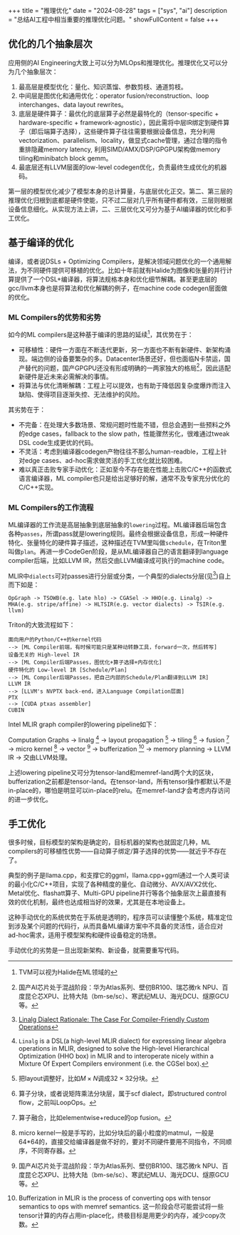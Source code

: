 +++
title = "推理优化"
date = "2024-08-28"
tags = ["sys", "ai"]
description = "总结AI工程中相当重要的推理优化问题。"
showFullContent = false
+++

## 优化的几个抽象层次
应用侧的AI Engineering大致上可以分为MLOps和推理优化。推理优化又可以分为几个抽象层次：
1. 最高层是模型优化：量化、知识蒸馏、参数剪枝、通道剪枝。
2. 中间层是图优化和通用优化：operator fusion/reconstruction、loop interchanges、data layout rewrites。
3. 底层是硬件算子：最优化的底层算子必然是最特化的（tensor-specific + hardware-specific + framework-agnostic），因此需将中层IR绑定到硬件算子（即后端算子选择），这些硬件算子往往需要根据设备信息，充分利用vectorization、parallelism、locality，做显式cache管理，通过合理的指令重排隐藏memory latency, 利用SIMD/AMX/DSP/GPGPU架构做memory tiling和minibatch block gemm。
4. 最底层还有LLVM层面的low-level codegen优化，负责最终生成优化的机器码。

第一层的模型优化减少了模型本身的总计算量，与底层优化正交。第二、第三层的推理优化归根到底都是硬件使能，只不过二层对几乎所有硬件都有效，三层则根据设备信息细化。从实现方法上讲，二、三层优化又可分为基于AI编译器的优化和手工优化。

## 基于编译的优化
编译，或者说DSLs + Optimizing Compilers，是解决领域问题优化的一个通用解法，为不同硬件提供可移植的优化。比如十年前就有Halide为图像和张量的并行计算提供了一个DSL+编译器，将算法规格本身和优化细节解耦。甚至更底层的gcc/llvm本身也是将算法和优化解耦的例子，在machine code codegen层面做的优化。

### ML Compilers的优势和劣势
如今的ML compilers是这种基于编译的思路的延续[^2]，其优势在于：
- 可移植性：硬件一方面在不断迭代更新，另一方面也不断有新硬件、新架构涌现。端边侧的设备要繁杂的多。Datacenter场景还好，但也面临N卡禁运，国产替代的问题，国产GPGPU还没有形成明确的一两家独大的格局[^10]，因此适配新硬件是近未来必需解决的事情。
- 将算法与优化清晰解耦：工程上可以提效，也有助于降低因复杂度爆炸而注入缺陷、使得项目逐渐失控、无法维护的风险。

其劣势在于：
- 不完备：在处理大多数场景、常规问题时性能不错，但总会遇到一些预料之外的edge cases，fallback to the slow path，性能骤然劣化，很难通过tweak DSL code生成更优的代码。
- 不灵活：考虑到编译器codegen产物往往不那么human-readble，工程上针对edge cases、ad-hoc需求做灵活的手工优化就比较困难。
- 难以真正击败专家手动优化：正如至今不存在能在性能上击败C/C++的函数式语言编译器，ML compiler也只是给出足够好的解，通常不及专家充分优化的C/C++实现。

### ML Compilers的工作流程
ML编译器的工作流是高层抽象到底层抽象的``lowering``过程。ML编译器后端包含各种``passes``，所谓pass就是lowering规则。最终会根据设备信息，形成一种硬件特化、张量特化的硬件算子描述，这种描述在TVM里叫做``schedule``，在Triton里叫做``plan``。再进一步CodeGen阶段，是从ML编译器自己的语言翻译到language compiler后端，比如LLVM IR，然后交由LLVM编译成可执行的machine code。

MLIR中``dialects``可对passes进行分层或分类，一个典型的dialects分层(见[^1])自上而下如是：
```
OpGraph -> TSOWB(e.g. late hlo) -> CGASel -> HHO(e.g. Linalg) -> MHA(e.g. stripe/affine) -> HLTSIR(e.g. vector dialects) -> TSIR(e.g. llvm)
```

Triton的大致流程如下：
```
面向用户的Python/C++的kernel代码
--> [ML Compiler前端，有时候可能只是某种动转静工具，forward一次，然后转写]
设备无关的 High-level IR
--> [ML Compiler后端Passes，图优化+算子选择+内存优化]
硬件特化的 Low-level IR [Schedule/Plan]
--> [ML Compiler后端Passes，把自己内部的Schedule/Plan翻译到LLVM IR]
LLVM IR 
--> [LLVM's NVPTX back-end，进入Language Compilation层面]
PTX
--> [CUDA ptxas assembler]
CUBIN
```

Intel MLIR graph compiler的lowering pipeline如下：

Computation Graphs -> linalg [^4] -> layout propagation [^7] -> tiling [^3] -> fusion [^8] -> micro kernel [^9] -> vector [^10] -> bufferization [^12] -> memory planning -> LLVM IR -> 交由LLVM处理。

上述lowering pipeline又可分为tensor-land和memref-land两个大的区块，bufferization之前都是tensor-land。在tensor-land，所有tensor操作都默认不是in-place的，哪怕是明显可以in-place的relu。在memref-land才会考虑内存访问的进一步优化。

## 手工优化
很多时候，目标模型的架构是确定的，目标机器的架构也就固定几种，ML compilers的可移植性优势——自动算子绑定/算子选择的优势——就近乎不存在了。

典型的例子是llama.cpp，和支撑它的ggml，llama.cpp+ggml通过一个人类可读的最小化C/C++项目，实现了各种精度的量化、自动微分、AVX/AVX2优化、Metal优化、flashatt算子、Multi-GPU pipeline并行等各个抽象层次上最直接有效的优化机制，最终也达成相当好的效果，尤其是在本地设备上。

这种手动优化的系统优势在于系统是透明的，程序员可以读懂整个系统，精准定位到涉及某个问题的代码行，从而具备ML编译方案中不具备的灵活性，适合应对ad-hoc需求，适用于模型架构和硬件设备稳定的场景。

手动优化的劣势是一旦出现新架构、新设备，就需要重写代码。


[^1]: [Linalg Dialect Rationale: The Case For Compiler-Friendly Custom Operations](https://mlir.llvm.org/docs/Rationale/RationaleLinalgDialect/)
[^2]: TVM可以视为Halide在ML领域的
[^3]: 算子分块，或者说矩阵乘法分块层，属于scf dialect，即structured control flow，之前叫LoopOps。
[^4]: ``Linalg`` is a DSL(a high-level MLIR dialect) for expressing linear algebra operations in MLIR, designed to solve the High-level Hierarchical Optimization (HHO box) in MLIR and to interoperate nicely within a Mixture Of Expert Compilers environment (i.e. the CGSel box). 
[^5]: [MLIR — Lowering through LLVM](https://www.jeremykun.com/2023/11/01/mlir-lowering-through-llvm/)
[^6]: [A friendly introduction to machine learning compilers and optimizers](https://huyenchip.com/2021/09/07/a-friendly-introduction-to-machine-learning-compilers-and-optimizers.html)
[^7]: 把layout调整好，比如$M\times N$调成$32\times 32$分块。
[^8]: 算子融合，比如elementwise+reduce的op fusion。
[^9]: micro kernel一般是手写的，比如分块后的最小粒度的matmul，一般是64*64的，直接交给编译器是做不好的，要对不同硬件要用不同指令，不同顺序，不同寄存器。
[^10]: 国产AI芯片处于混战阶段：华为Atlas系列、壁仞BR100、瑞芯微rk NPU、百度昆仑芯XPU、比特大陆（bm-se/sc）、寒武纪MLU、海光DCU、燧原GCU等。
[^11]: 各种vector操作，具体又可分为GPU dialect，Arm-Neon dialect、x86vector dialect（AVX，AVX512）、第四代Xeon的AMX dialect等。
[^12]: Bufferization in MLIR is the process of converting ops with tensor semantics to ops with memref semantics. 这一阶段会尽可能尝试将一些tensor计算的内存占用in-place化，终极目标是用更少的内存，减少copy次数。